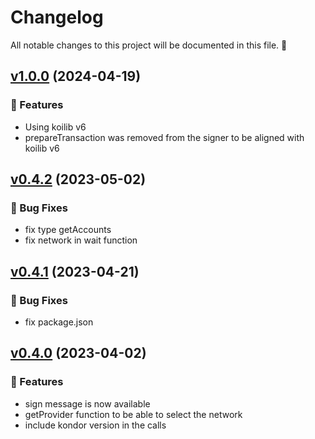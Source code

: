 # Changelog

All notable changes to this project will be documented in this file. 🤘

## [v1.0.0](https://github.com/joticajulian/kondor-js/releases/tag/v1.0.0) (2024-04-19)

### 🚀 Features

- Using koilib v6
- prepareTransaction was removed from the signer to be aligned with koilib v6

## [v0.4.2](https://github.com/joticajulian/kondor-js/releases/tag/v0.4.2) (2023-05-02)

### 🐛 Bug Fixes

- fix type getAccounts
- fix network in wait function

## [v0.4.1](https://github.com/joticajulian/kondor-js/releases/tag/v0.4.1) (2023-04-21)

### 🐛 Bug Fixes

- fix package.json

## [v0.4.0](https://github.com/joticajulian/kondor-js/releases/tag/v0.4.0) (2023-04-02)

### 🚀 Features

- sign message is now available
- getProvider function to be able to select the network
- include kondor version in the calls
